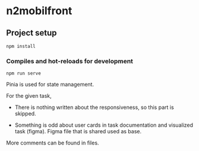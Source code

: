 # n2mobilfront

## Project setup
```
npm install
```

### Compiles and hot-reloads for development
```
npm run serve
```

Pinia is used for state management.


For the given task,

- There is nothing written about the responsiveness, so this part is skipped.

- Something is odd about user cards in task documentation and visualized task (figma). Figma file that is shared used as base.


More comments can be found in files.
